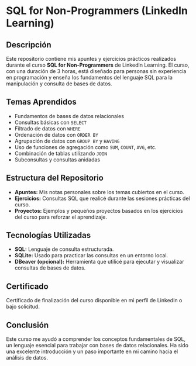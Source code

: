 # SQL for Non-Programmers (LinkedIn Learning)

## Descripción
Este repositorio contiene mis apuntes y ejercicios prácticos realizados durante el curso **SQL for Non-Programmers** de LinkedIn Learning. El curso, con una duración de 3 horas, está diseñado para personas sin experiencia en programación y enseña los fundamentos del lenguaje SQL para la manipulación y consulta de bases de datos.

## Temas Aprendidos
- Fundamentos de bases de datos relacionales
- Consultas básicas con `SELECT`
- Filtrado de datos con `WHERE`
- Ordenación de datos con `ORDER BY`
- Agrupación de datos con `GROUP BY` y `HAVING`
- Uso de funciones de agregación como `SUM`, `COUNT`, `AVG`, etc.
- Combinación de tablas utilizando `JOIN`
- Subconsultas y consultas anidadas

## Estructura del Repositorio
- **Apuntes:** Mis notas personales sobre los temas cubiertos en el curso.
- **Ejercicios:** Consultas SQL que realicé durante las sesiones prácticas del curso.
- **Proyectos:** Ejemplos y pequeños proyectos basados en los ejercicios del curso para reforzar el aprendizaje.

## Tecnologías Utilizadas
- **SQL:** Lenguaje de consulta estructurada.
- **SQLite:** Usado para practicar las consultas en un entorno local.
- **DBeaver (opcional):** Herramienta que utilicé para ejecutar y visualizar consultas de bases de datos.

## Certificado
Certificado de finalización del curso disponible en mi perfil de LinkedIn o bajo solicitud.

## Conclusión
Este curso me ayudó a comprender los conceptos fundamentales de SQL, un lenguaje esencial para trabajar con bases de datos relacionales. Ha sido una excelente introducción y un paso importante en mi camino hacia el análisis de datos.
